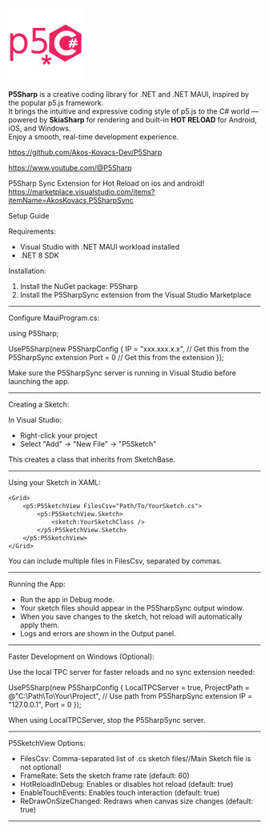 ![P5Sharp Logo](https://raw.githubusercontent.com/Akos-Kovacs-Dev/P5Sharp/master/Images/P5Sharp.png)

**P5Sharp** is a creative coding library for .NET and .NET MAUI, inspired by the popular p5.js framework.  
It brings the intuitive and expressive coding style of p5.js to the C# world — powered by **SkiaSharp** for rendering and built-in **HOT RELOAD** for Android, iOS, and Windows.  
Enjoy a smooth, real-time development experience.



https://github.com/Akos-Kovacs-Dev/P5Sharp

https://www.youtube.com/@P5Sharp

P5Sharp Sync Extension for Hot Reload on ios and android! 
https://marketplace.visualstudio.com/items?itemName=AkosKovacs.P5SharpSync



Setup Guide

Requirements:
- Visual Studio with .NET MAUI workload installed
- .NET 8 SDK

Installation:
1. Install the NuGet package: P5Sharp
2. Install the P5SharpSync extension from the Visual Studio Marketplace

------------------------------------------------------------

Configure MauiProgram.cs:

using P5Sharp;

UseP5Sharp(new P5SharpConfig
{
    IP = "xxx.xxx.x.x",   // Get this from the P5SharpSync extension
    Port = 0              // Get this from the extension
});

Make sure the P5SharpSync server is running in Visual Studio before launching the app.

------------------------------------------------------------

Creating a Sketch:

In Visual Studio:
- Right-click your project
- Select "Add" → "New File" → "P5Sketch"

This creates a class that inherits from SketchBase.

------------------------------------------------------------

Using your Sketch in XAML:

<?xml version="1.0" encoding="utf-8" ?>
<ContentPage
    x:Class="YourNamespace.MainPage"
    xmlns="http://schemas.microsoft.com/dotnet/2021/maui"
    xmlns:x="http://schemas.microsoft.com/winfx/2009/xaml"
    xmlns:p5="clr-namespace:P5Sharp;assembly=P5Sharp"
    xmlns:sketch="clr-namespace:YourSketchNamespace">

    <Grid>
        <p5:P5SketchView FilesCsv="Path/To/YourSketch.cs">
            <p5:P5SketchView.Sketch>
                <sketch:YourSketchClass />
            </p5:P5SketchView.Sketch>
        </p5:P5SketchView>
    </Grid>

</ContentPage>

You can include multiple files in FilesCsv, separated by commas.

------------------------------------------------------------

Running the App:

- Run the app in Debug mode.
- Your sketch files should appear in the P5SharpSync output window.
- When you save changes to the sketch, hot reload will automatically apply them.
- Logs and errors are shown in the Output panel.

------------------------------------------------------------

Faster Development on Windows (Optional):

Use the local TPC server for faster reloads and no sync extension needed:

UseP5Sharp(new P5SharpConfig
{
    LocalTPCServer = true,
    ProjectPath = @"C:\Path\To\Your\Project",  // Use path from P5SharpSync extension
    IP = "127.0.0.1",
    Port = 0
});

When using LocalTPCServer, stop the P5SharpSync server.

------------------------------------------------------------

P5SketchView Options:

- FilesCsv: Comma-separated list of .cs sketch files//Main Sketch file is not optional!
- FrameRate: Sets the sketch frame rate (default: 60)
- HotReloadInDebug: Enables or disables hot reload (default: true)
- EnableTouchEvents: Enables touch interaction (default: true)
- ReDrawOnSizeChanged: Redraws when canvas size changes (default: true)

------------------------------------------------------------

